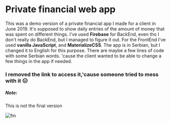<h1>Private financial web app</h1>
This was a demo version of a private financial app I made for a client in June 2019. 
It's supposed to show daily entries of the amount of money that was spent on different things.
I've used <strong>Firebase</strong> for BackEnd, even tho I don't really do BackEnd, but I managed to figure it out. For the FrontEnd I've used <strong>vanilla JavaScript</strong>, and <strong>MaterializeCSS</strong>. The app is in Serbian, but I changed it to English for this purpose. There are maybe a few lines of code with some Serbian words. 'cause the client wanted to be able to change a few things in the app if needed.</br>
<h3>I removed the link to access it,'cause someone tried to mess with it 😑 </h3>

<h5>Note:</h5> This is not the final version</br>

![fin](https://user-images.githubusercontent.com/47828314/64884547-48524100-d662-11e9-8576-6bb5d086369a.jpg)

